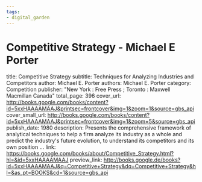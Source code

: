 ```yaml
---
tags: 
- digital_garden
---
```

# Competitive Strategy - Michael E Porter

title: Competitive Strategy
subtitle: Techniques for Analyzing Industries and Competitors
author: Michael E. Porter
authors: Michael E. Porter
category: Competition
publisher: "New York : Free Press ; Toronto : Maxwell Macmillan Canada"
total_page: 396
cover_url: http://books.google.com/books/content?id=5xxHAAAAMAAJ&printsec=frontcover&img=1&zoom=1&source=gbs_api
cover_small_url: http://books.google.com/books/content?id=5xxHAAAAMAAJ&printsec=frontcover&img=1&zoom=5&source=gbs_api
publish_date: 1980
description: Presents the comprehensive framework of analytical techniques to help a firm analyze its industry as a whole and predict the industry's future evolution, to understand its competitors and its own position ...
link: https://books.google.com/books/about/Competitive_Strategy.html?hl=&id=5xxHAAAAMAAJ
preview_link: http://books.google.de/books?id=5xxHAAAAMAAJ&q=Competitive+Strategy&dq=Competitive+Strategy&hl=&as_pt=BOOKS&cd=1&source=gbs_api

